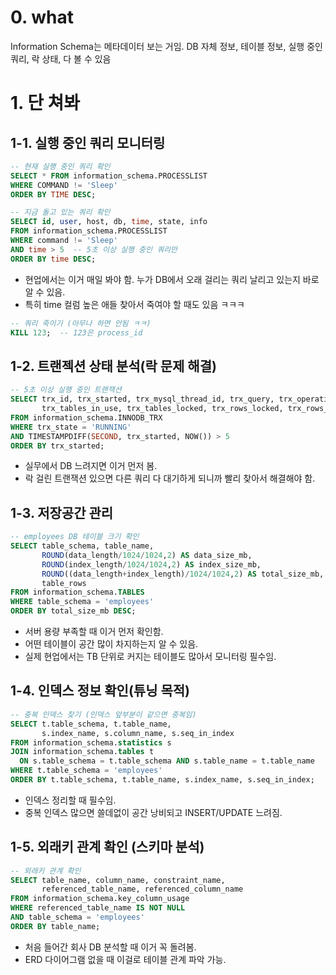 # 0. what 

Information Schema는 메타데이터 보는 거임. DB 자체 정보, 테이블 정보, 실행 중인 쿼리, 락 상태, 다 볼 수 있음


# 1. 단 쳐봐 

## 1-1. 실행 중인 쿼리 모니터링 
```sql 
-- 현재 실행 중인 쿼리 확인
SELECT * FROM information_schema.PROCESSLIST
WHERE COMMAND != 'Sleep'
ORDER BY TIME DESC;
```

```sql
-- 지금 돌고 있는 쿼리 확인
SELECT id, user, host, db, time, state, info 
FROM information_schema.PROCESSLIST 
WHERE command != 'Sleep' 
AND time > 5  -- 5초 이상 실행 중인 쿼리만
ORDER BY time DESC;
```

- 현업에서는 이거 매일 봐야 함. 누가 DB에서 오래 걸리는 쿼리 날리고 있는지 바로 알 수 있음. 
- 특히 time 컬럼 높은 애들 찾아서 죽여야 할 때도 있음 ㅋㅋㅋ

```sql
-- 쿼리 죽이기 (아무나 하면 안됨 ㅋㅋ)
KILL 123;  -- 123은 process_id
```


## 1-2. 트랜젝션 상태 분석(락 문제 해결)

```sql
-- 5초 이상 실행 중인 트랜잭션
SELECT trx_id, trx_started, trx_mysql_thread_id, trx_query, trx_operation_state, 
       trx_tables_in_use, trx_tables_locked, trx_rows_locked, trx_rows_modified
FROM information_schema.INNODB_TRX
WHERE trx_state = 'RUNNING'
AND TIMESTAMPDIFF(SECOND, trx_started, NOW()) > 5
ORDER BY trx_started;
```

- 실무에서 DB 느려지면 이거 먼저 봄. 
- 락 걸린 트랜잭션 있으면 다른 쿼리 다 대기하게 되니까 빨리 찾아서 해결해야 함.

## 1-3. 저장공간 관리

```sql
-- employees DB 테이블 크기 확인
SELECT table_schema, table_name, 
       ROUND(data_length/1024/1024,2) AS data_size_mb,
       ROUND(index_length/1024/1024,2) AS index_size_mb,
       ROUND((data_length+index_length)/1024/1024,2) AS total_size_mb,
       table_rows
FROM information_schema.TABLES
WHERE table_schema = 'employees'
ORDER BY total_size_mb DESC;
```

- 서버 용량 부족할 때 이거 먼저 확인함. 
- 어떤 테이블이 공간 많이 차지하는지 알 수 있음. 
- 실제 현업에서는 TB 단위로 커지는 테이블도 많아서 모니터링 필수임.


## 1-4. 인덱스 정보 확인(튜닝 목적)
```sql
-- 중복 인덱스 찾기 (인덱스 앞부분이 같으면 중복임)
SELECT t.table_schema, t.table_name, 
       s.index_name, s.column_name, s.seq_in_index
FROM information_schema.statistics s
JOIN information_schema.tables t 
  ON s.table_schema = t.table_schema AND s.table_name = t.table_name
WHERE t.table_schema = 'employees'
ORDER BY t.table_schema, t.table_name, s.index_name, s.seq_in_index;
```

- 인덱스 정리할 때 필수임. 
- 중복 인덱스 많으면 쓸데없이 공간 낭비되고 INSERT/UPDATE 느려짐.


## 1-5. 외래키 관계 확인 (스키마 분석) 

```sql
-- 외래키 관계 확인
SELECT table_name, column_name, constraint_name, 
       referenced_table_name, referenced_column_name
FROM information_schema.key_column_usage
WHERE referenced_table_name IS NOT NULL
AND table_schema = 'employees'
ORDER BY table_name;
```

- 처음 들어간 회사 DB 분석할 때 이거 꼭 돌려봄. 
- ERD 다이어그램 없을 때 이걸로 테이블 관계 파악 가능.



